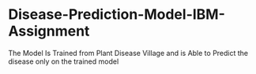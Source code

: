 # Disease-Prediction-Model-IBM-Assignment
The Model Is Trained from Plant Disease Village and is Able to Predict the disease only on the trained model
